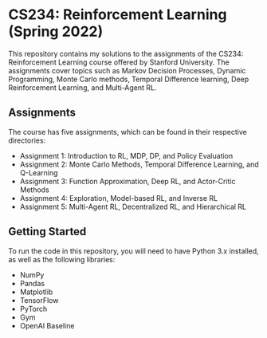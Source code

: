 # CS234: Reinforcement Learning (Spring 2022)
This repository contains my solutions to the assignments of the CS234: Reinforcement Learning course offered by Stanford University. The assignments cover topics such as Markov Decision Processes, Dynamic Programming, Monte Carlo methods, Temporal Difference learning, Deep Reinforcement Learning, and Multi-Agent RL.

## Assignments
The course has five assignments, which can be found in their respective directories:

- Assignment 1: Introduction to RL, MDP, DP, and Policy Evaluation
- Assignment 2: Monte Carlo Methods, Temporal Difference Learning, and Q-Learning
- Assignment 3: Function Approximation, Deep RL, and Actor-Critic Methods
- Assignment 4: Exploration, Model-based RL, and Inverse RL
- Assignment 5: Multi-Agent RL, Decentralized RL, and Hierarchical RL


## Getting Started
To run the code in this repository, you will need to have Python 3.x installed, as well as the following libraries:

- NumPy
- Pandas
- Matplotlib
- TensorFlow
- PyTorch
- Gym
- OpenAI Baseline
